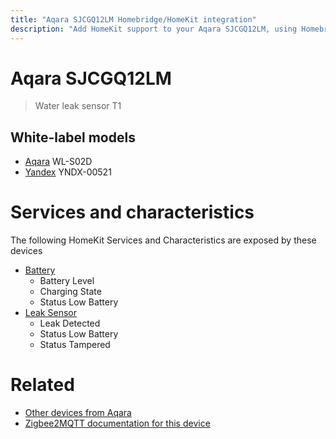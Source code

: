 ```yaml
---
title: "Aqara SJCGQ12LM Homebridge/HomeKit integration"
description: "Add HomeKit support to your Aqara SJCGQ12LM, using Homebridge, Zigbee2MQTT and homebridge-z2m."
---
```

<!---
This file has been GENERATED using src/docgen/docgen.ts
DO NOT EDIT THIS FILE MANUALLY!
-->
# Aqara SJCGQ12LM
> Water leak sensor T1


## White-label models
* [Aqara](../index.md#aqara) WL-S02D
* [Yandex](../index.md#yandex) YNDX-00521

# Services and characteristics
The following HomeKit Services and Characteristics are exposed by
these devices

* [Battery](../../battery.md)
  * Battery Level
  * Charging State
  * Status Low Battery
* [Leak Sensor](../../sensors.md)
  * Leak Detected
  * Status Low Battery
  * Status Tampered


# Related
* [Other devices from Aqara](../index.md#aqara)
* [Zigbee2MQTT documentation for this device](https://www.zigbee2mqtt.io/devices/SJCGQ12LM.html)